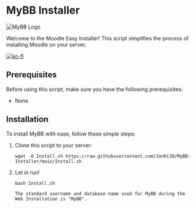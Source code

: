 # MyBB Installer

![MyBB Logo](https://upload.wikimedia.org/wikipedia/commons/5/5f/Logo_MyBB_1.8.png)

Welcome to the Moodle Easy Installer! This script simplifies the process of installing Moodle on your server.

[![ko-fi](https://ko-fi.com/img/githubbutton_sm.svg)](https://ko-fi.com/B0B7P5P98)

## Prerequisites

Before using this script, make sure you have the following prerequisites:

-  None.

## Installation

To install MyBB with ease, follow these simple steps:

1. Clone this script to your server:

   ```shell
   wget -O Install.sh https://raw.githubusercontent.com/JanRi3D/MyBB-Installer/main/Install.sh

2. Let in run!

   ```shell
   bash Install.sh

   The standard username and database name used for MyBB during the Web Installation is "MyBB".

